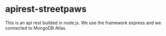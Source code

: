 # apirest-streetpaws
This is an api rest builded in node.js. We use the framework express and we connected to MongoDB Atlas.

